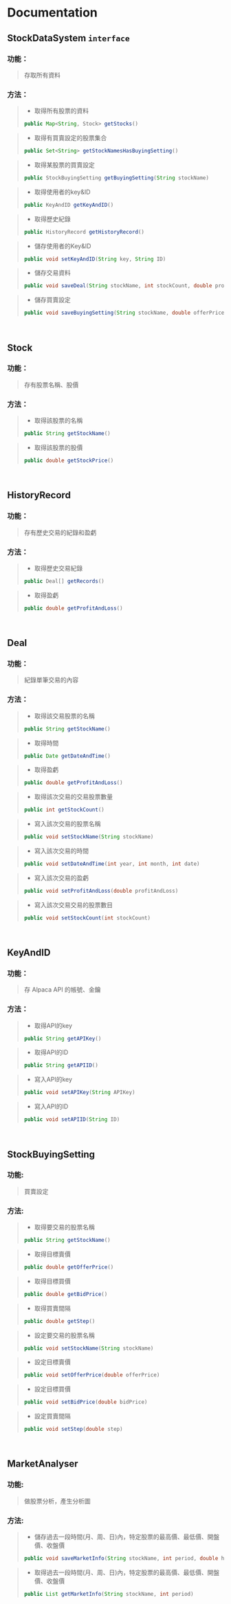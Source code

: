 # Documentation

## StockDataSystem `interface`
### 功能：
> 存取所有資料

### 方法：
> * 取得所有股票的資料
> ```java
> public Map<String, Stock> getStocks()
> ```

> * 取得有買賣設定的股票集合
> ```java
> public Set<String> getStockNamesHasBuyingSetting()
> ``` 

> * 取得某股票的買賣設定
> ```java
> public StockBuyingSetting getBuyingSetting(String stockName)
> ```

> * 取得使用者的key&ID
> ```java
> public KeyAndID getKeyAndID()
> ```

> * 取得歷史紀錄
> ```java
> public HistoryRecord getHistoryRecord()
> ```

> * 儲存使用者的Key&ID
> ```java
> public void setKeyAndID(String key, String ID)
> ```

> * 儲存交易資料
> ```java
> public void saveDeal(String stockName, int stockCount, double profitAndLoss, Date dateAndTime)
> ```

> * 儲存買賣設定
> ```java
> public void saveBuyingSetting(String stockName, double offerPrice, double bidPrice, double step)
> ```

<br>

## Stock
### 功能：
> 存有股票名稱、股價

### 方法：
> * 取得該股票的名稱
> ```java
> public String getStockName()
> ```

> * 取得該股票的股價
> ```java
> public double getStockPrice()
> ```

<br>

## HistoryRecord
### 功能：
> 存有歷史交易的紀錄和盈虧

### 方法：
> * 取得歷史交易紀錄
> ```java
> public Deal[] getRecords()
> ```

> * 取得盈虧
> ```java
> public double getProfitAndLoss()
> ```  

<br>

## Deal
### 功能：
> 紀錄單筆交易的內容

### 方法：
> * 取得該交易股票的名稱
> ```java
> public String getStockName()
> ```

> * 取得時間
> ```java
> public Date getDateAndTime()
> ```

> * 取得盈虧
> ```java
> public double getProfitAndLoss()
> ```

> * 取得該次交易的交易股票數量
> ```java
> public int getStockCount()
> ```

> * 寫入該次交易的股票名稱
> ```java
> public void setStockName(String stockName)
> ```

> * 寫入該次交易的時間
> ```java
> public void setDateAndTime(int year, int month, int date)
> ```

> * 寫入該次交易的盈虧
> ```java
> public void setProfitAndLoss(double profitAndLoss)
> ```

> * 寫入該次交易交易的股票數目
> ```java
> public void setStockCount(int stockCount)
> ``` 


<br>


## KeyAndID
### 功能：
> 存 Alpaca API 的帳號、金鑰

### 方法：
> * 取得API的key
> ```java
> public String getAPIKey()
> ```

> * 取得API的ID
> ```java
> public String getAPIID()

> * 寫入API的key
> ```java
> public void setAPIKey(String APIKey)
> ```

> * 寫入API的ID
> ```java
> public void setAPIID(String ID)
> ```


<br>


## StockBuyingSetting
### 功能:
> 買賣設定

### 方法: 
> * 取得要交易的股票名稱
> ```java
> public String getStockName()
> ```

> * 取得目標賣價
> ```java
> public double getOfferPrice()
> ```

> * 取得目標買價
> ```java
> public double getBidPrice()
> ```

> * 取得買賣間隔
> ```java
> public double getStep()
> ```

> * 設定要交易的股票名稱
> ```java
> public void setStockName(String stockName)
> ```

> * 設定目標賣價
> ```java
> public void setOfferPrice(double offerPrice)
> ```

> * 設定目標買價
> ```java
> public void setBidPrice(double bidPrice)
> ```

> * 設定買賣間隔
> ```java
> public void setStep(double step)
> ``` 


<br>


## MarketAnalyser
### 功能:
> 做股票分析，產生分析圖

### 方法:
> * 儲存過去一段時間(月、周、日)內，特定股票的最高價、最低價、開盤價、收盤價
> ```java
> public void saveMarketInfo(String stockName, int period, double highPrice, double lowPrice, double openingPrice, double closingPrice, int year, int month, int date)
> ```

> * 取得過去一段時間(月、周、日)內，特定股票的最高價、最低價、開盤價、收盤價
> ```java
> public List getMarketInfo(String stockName, int period)
> ```
